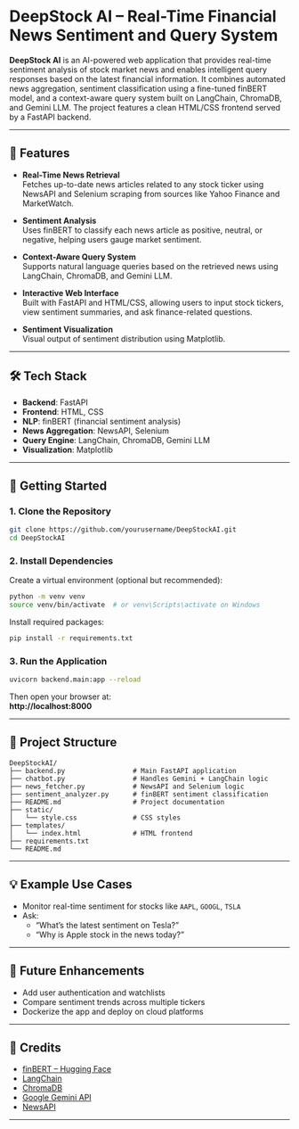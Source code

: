 
# DeepStock AI – Real-Time Financial News Sentiment and Query System

**DeepStock AI** is an AI-powered web application that provides real-time sentiment analysis of stock market news and enables intelligent query responses based on the latest financial information. It combines automated news aggregation, sentiment classification using a fine-tuned finBERT model, and a context-aware query system built on LangChain, ChromaDB, and Gemini LLM. The project features a clean HTML/CSS frontend served by a FastAPI backend.

---

## 🔧 Features

- **Real-Time News Retrieval**  
  Fetches up-to-date news articles related to any stock ticker using NewsAPI and Selenium scraping from sources like Yahoo Finance and MarketWatch.

- **Sentiment Analysis**  
  Uses finBERT to classify each news article as positive, neutral, or negative, helping users gauge market sentiment.

- **Context-Aware Query System**  
  Supports natural language queries based on the retrieved news using LangChain, ChromaDB, and Gemini LLM.

- **Interactive Web Interface**  
  Built with FastAPI and HTML/CSS, allowing users to input stock tickers, view sentiment summaries, and ask finance-related questions.

- **Sentiment Visualization**  
  Visual output of sentiment distribution using Matplotlib.

---

## 🛠️ Tech Stack

- **Backend**: FastAPI  
- **Frontend**: HTML, CSS  
- **NLP**: finBERT (financial sentiment analysis)  
- **News Aggregation**: NewsAPI, Selenium  
- **Query Engine**: LangChain, ChromaDB, Gemini LLM  
- **Visualization**: Matplotlib

---

## 🚀 Getting Started

### 1. Clone the Repository
```bash
git clone https://github.com/yourusername/DeepStockAI.git
cd DeepStockAI
```

### 2. Install Dependencies
Create a virtual environment (optional but recommended):
```bash
python -m venv venv
source venv/bin/activate  # or venv\Scripts\activate on Windows
```

Install required packages:
```bash
pip install -r requirements.txt
```

### 3. Run the Application
```bash
uvicorn backend.main:app --reload
```

Then open your browser at:  
**http://localhost:8000**

---

## 📁 Project Structure

```
DeepStockAI/
├── backend.py                 # Main FastAPI application
├── chatbot.py                 # Handles Gemini + LangChain logic
├── news_fetcher.py            # NewsAPI and Selenium logic
├── sentiment_analyzer.py      # finBERT sentiment classification
├── README.md                  # Project documentation
├── static/
│   └── style.css              # CSS styles
├── templates/
│   └── index.html             # HTML frontend
├── requirements.txt
└── README.md
```

---

## 💡 Example Use Cases

- Monitor real-time sentiment for stocks like `AAPL`, `GOOGL`, `TSLA`  
- Ask:  
  - “What’s the latest sentiment on Tesla?”  
  - “Why is Apple stock in the news today?”

---

## 📌 Future Enhancements

- Add user authentication and watchlists  
- Compare sentiment trends across multiple tickers  
- Dockerize the app and deploy on cloud platforms

---

## 🧠 Credits

- [finBERT – Hugging Face](https://huggingface.co/yiyanghkust/finbert-tone)  
- [LangChain](https://www.langchain.com/)  
- [ChromaDB](https://www.trychroma.com/)  
- [Google Gemini API](https://ai.google.dev/)  
- [NewsAPI](https://newsapi.org/)

---
